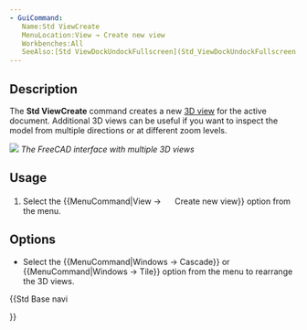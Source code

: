```yaml
---
- GuiCommand:
   Name:Std ViewCreate
   MenuLocation:View → Create new view
   Workbenches:All
   SeeAlso:[Std ViewDockUndockFullscreen](Std_ViewDockUndockFullscreen.md), [Std ViewFullscreen](Std_ViewFullscreen.md)
---
```


## Description

The **Std ViewCreate** command creates a new [3D view](3D_view.md) for the active document. Additional 3D views can be useful if you want to inspect the model from multiple directions or at different zoom levels.

![](images/ViewCreate1.png ) *The FreeCAD interface with multiple 3D views*

## Usage

1.  Select the {{MenuCommand|View → <img src="images/Std_ViewCreate.svg" width=16px> Create new view}} option from the menu.

## Options

-   Select the {{MenuCommand|Windows → Cascade}} or {{MenuCommand|Windows → Tile}} option from the menu to rearrange the 3D views.





{{Std Base navi

}}  
